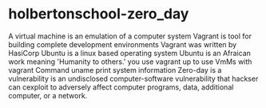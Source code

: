 # holbertonschool-zero_day
A virtual machine is an emulation of a computer system
Vagrant is tool for building complete development environments
Vagrant was written by HasiCorp
Ubuntu is a linux based operating system
Ubuntu is an Afraican work meaning 'Humanity to others.'
you use vagrant up to use VmMs with vagrant
Command uname print system information 
Zero-day is a vulnerability is an undisclosed computer-software vulnerability that hackser can cexploit to adversely affect computer programs, data, additional computer, or a network.
